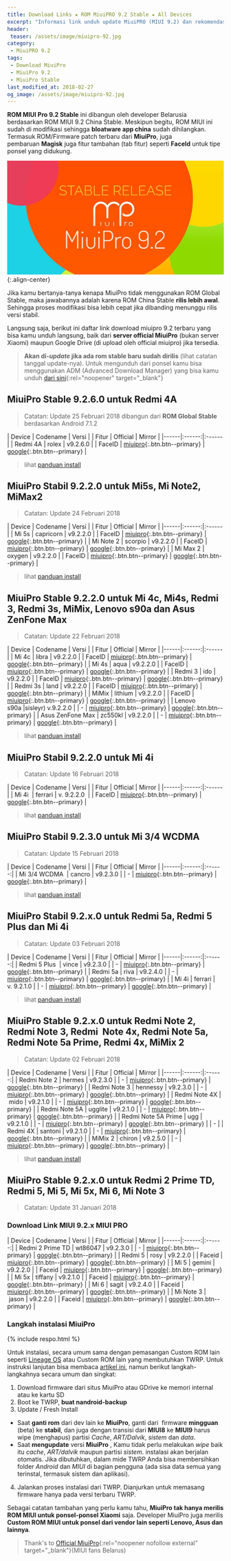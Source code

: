 ```yaml
---
title: Download Links ★ ROM MiuiPRO 9.2 Stable ★ All Devices
excerpt: "Informasi link unduh update MiuiPRO (MIUI 9.2) dan rekomendasi install Miui PRO"
header:
 teaser: /assets/image/miuipro-92.jpg
category:
 - MiuiPRO 9.2
tags:
 - Download MiuiPro
 - MiuiPro 9.2
 - MiuiPro Stable
last_modified_at: 2018-02-27
og_image: /assets/image/miuipro-92.jpg
---
```

**ROM MIUI Pro 9.2 Stable** ini dibangun oleh developer Belarusia berdasarkan ROM MIUI 9.2 China Stable. Meskipun begitu, ROM MIUI ini sudah di modifikasi sehingga **bloatware app china** sudah dihilangkan. Termasuk ROM/Firmware patch terbaru dari **MiuiPro**, juga pembaruan **Magisk** juga fitur tambahan (tab fitur) seperti **FaceId** untuk tipe ponsel yang didukung.

![MIUI PRO 9.2](/assets/image/miuipro-92.jpg){:.align-center}

Jika kamu bertanya-tanya kenapa MiuiPro tidak menggunakan ROM Global Stable, maka jawabannya adalah karena ROM China Stable **rilis lebih awal**. Sehingga proses modifikasi bisa lebih cepat jika dibanding menunggu rilis versi stabil.

Langsung saja, berikut ini daftar link download miuipro 9.2 terbaru yang bisa kamu unduh langsung, baik dari **server official MiuiPro** (bukan server Xiaomi) maupun Google Drive (di upload oleh official miuipro) jika tersedia.

> **Akan di-_update_ jika ada rom stable baru sudah dirilis** (lihat catatan tanggal update-nya).
> Untuk mengunduh dari ponsel kamu bisa menggunakan ADM (Advanced Download Manager) yang bisa kamu unduh [dari sini](/menghindari-file-korup-dengan-aplikasi-advanced-download-manager){:rel="noopener" target="_blank"}


## MiuiPro Stable 9.2.6.0 untuk Redmi 4A

> Catatan: Update 25 Februari 2018 dibangun dari **ROM Global Stable** berdasarkan Android 7.1.2

| Device | Codename | Versi |
| Fitur | Official | Mirror |
|------|:------:|:------|
| Redmi 4A | rolex | v9.2.6.0 |
| FaceID | [miuipro](/miuipro?device=xiaomi_mi4c&name=miuipro_v7.0_libra_v9.2.2.0_NXKCNEK.zip){:.btn.btn--primary} | [google](/dl/drive?id=1xAqznCklw5zPhj6x8iK1VVG1159u9jpJ){:.btn.btn--primary} |

> lihat [panduan install](#langkah-instalasi-miuipro)

## MiuiPro Stabil 9.2.2.0 untuk Mi5s, Mi Note2, MiMax2

> Catatan: Update 24 Februari 2018

| Device | Codename | Versi |
| Fitur | Official | Mirror |
|------|:------:|:------|
| Mi 5s | capricorn | v9.2.2.0 |
| FaceID | [miuipro](/miuipro?device=xiaomi_mi5s&name=miuipro_v7.0_capricorn_v9.2.2.0_NAGCNEK.zip){:.btn.btn--primary} | [google](/dl/drive?id=1hczMt2XTr6bNDAn_nhdS-fmXAdoxsuDB){:.btn.btn--primary} |
| Mi Note 2 | scorpio | v9.2.2.0 |
| FaceID | [miuipro](/miuipro?device=xiaomi_mi_note_2&name=miuipro_v7.0_scorpio_v9.2.2.0_NADCNEK.zip){:.btn.btn--primary} | [google](/dl/drive?id=1MAcK9iManwK09NAiYhL3Q07x0MTkfskO){:.btn.btn--primary} |
| Mi Max 2 | oxygen | v9.2.2.0 |
| FaceID | [miuipro](/miuipro?device=xiaomi_mi_max_2&name=miuipro_v7.1.1_oxygen_v9.2.2.0_NDDCNEK.zip){:.btn.btn--primary} | [google](/dl/drive?id=11-GqLQcjYBxXC5rWbrPen2InmoKfuVsU){:.btn.btn--primary} |

> lihat [panduan install](#langkah-instalasi-miuipro)

## MiuiPro Stable 9.2.2.0 untuk Mi 4c, Mi4s, Redmi 3, Redmi 3s, MiMix, Lenovo s90a dan Asus ZenFone Max

> Catatan: Update 22 Februari 2018

| Device | Codename | Versi |
| Fitur | Official | Mirror |
|------|:------:|:------|
| Mi 4c | libra | v9.2.2.0 |
| FaceID | [miuipro](/miuipro?device=xiaomi_mi4c&name=miuipro_v7.0_libra_v9.2.2.0_NXKCNEK.zip){:.btn.btn--primary} | [google](/dl/drive?id=1xAqznCklw5zPhj6x8iK1VVG1159u9jpJ){:.btn.btn--primary} |
| Mi 4s | aqua | v9.2.2.0 |
| FaceID | [miuipro](/miuipro?device=xiaomi_mi4s&name=miuipro_v7.0_aqua_v9.2.2.0_NAJCNEK.zip){:.btn.btn--primary} | [google](/dl/drive?id=1KYeyHRmjxPndNrnSa81pu1kSwRz-R3nq){:.btn.btn--primary} |
| Redmi 3 | ido | v9.2.2.0 |
| FaceID | [miuipro](/miuipro?device=xiaomi_redmi_3&name=miuipro_v5.1.1_ido_v9.2.2.0_LAICNEK.zip){:.btn.btn--primary} | [google](/dl/drive?id=1Hw6j9TH4552yjjhaTn676n7u-fLCPlUt){:.btn.btn--primary} |
| Redmi 3s | land | v9.2.2.0 |
| FaceID | [miuipro](/miuipro?device=xiaomi_redmi_3s&name=miuipro_v6.0.1_land_v9.2.2.0_MALCNEK.zip){:.btn.btn--primary} | [google](/dl/drive?id=1pVAeyfz1UA0pOloiJxs0EqF-VjCpaNUJ){:.btn.btn--primary} |
| MiMix | lithium | v9.2.2.0 |
| FaceID | [miuipro](/miuipro?device=xiaomi_mi_mix&name=miuipro_v7.0_lithium_v9.2.2.0_NAHCNEK.zip){:.btn.btn--primary} | [google](/dl/drive?id=1Lz4NgVwODZhk_TMFESGD2WZo0W6-JwQ-){:.btn.btn--primary} |
| Lenovo s90a |sisleyr) v.9.2.2.0 |
| - | [miuipro](/miuipro?device=lenovo_s90a&name=miuipro_v5.1.1_sisleyr_v9.2.2.0_LAICNEK.zip){:.btn.btn--primary} | [google](/dl/drive?id=1aU1DPBeDG_YSLu_kEMPLMSh-UhTN7BK1){:.btn.btn--primary} |
| Asus ZenFone Max | zc550kl | v9.2.2.0 |
| - | [miuipro](/miuipro?device=asus_zenfone_max&name=miuipro_v5.1.1_ZC550KL_v9.2.2.0_LAICNEK.zip){:.btn.btn--primary} | [google](/dl/drive?id=1OEjAZ4VTf4Z2o6c5-u0IItEnGNq3ovIY){:.btn.btn--primary} |

> lihat [panduan install](#langkah-instalasi-miuipro)

## MiuiPro Stabil 9.2.2.0 untuk Mi 4i

> Catatan: Update 16 Februari 2018

| Device | Codename | Versi |
| Fitur | Official | Mirror |
|------|:------:|:------|
| Mi 4i  | ferrari | v. 9.2.2.0  |
| FaceID | [miuipro](/miuipro?device=xiaomi_mi4i&name=miuipro_v5.0.2_ferrari_v9.2.2.0_LXIMIEK.zip){:.btn.btn--primary} | [google](/dl/drive?id=1X6qGZjGSJrRmOMsufy-l4qCmavibbwiL){:.btn.btn--primary} |

> lihat [panduan install](#langkah-instalasi-miuipro)

## MiuiPro Stabil 9.2.3.0 untuk Mi 3/4 WCDMA

> Catatan: Update 15 Februari 2018

| Device | Codename | Versi |
| Fitur | Official | Mirror |
|------|:------:|:------:|
| Mi 3/4 WCDMA  | cancro | v9.2.3.0 |
| - | [miuipro](/miuipro?device=xiaomi_mi3_mi4_wcdma&name=miuipro_v6.0.1_cancro_v9.2.3.0_MXDCNEK.zip){:.btn.btn--primary} | [google](/dl/drive?id=1g8HqD46YuA3Ae5Ls92x53iIiLtnACglS){:.btn.btn--primary} |

> lihat [panduan install](#langkah-instalasi-miuipro)

## MiuiPro Stabil 9.2.x.0 untuk Redmi 5a, Redmi 5 Plus dan Mi 4i

> Catatan: Update 03 Februari 2018

| Device | Codename | Versi |
| Fitur | Official | Mirror |
|------|:------:|:------:|
| Redmi 5 Plus  | vince | v9.2.3.0 |
| - | [miuipro](/miuipro?device=xiaomi_redmi_5_plus&name=miuipro_v7.1.2_vince_v9.2.3.0_NEGCNEK.zip){:.btn.btn--primary} | [google](/dl/drive?id=16pqe8jy1GEWPjkGYQdDcFDJE_on636qN){:.btn.btn--primary} |
| Redmi 5a | riva | v9.2.4.0 |
| - | [miuipro](/miuipro?device=xiaomi_redmi_5a&name=miuipro_v7.1.2_riva_v9.2.4.0_NCKCNEK.zip){:.btn.btn--primary} | [google](/dl/drive?id=1iCeOB-NRYQGFEIKPQLVP1pOUugAIZD7C){:.btn.btn--primary} |
| Mi 4i | ferrari | v. 9.2.1.0 |
| - | [miuipro](/miuipro?device=xiaomi_mi4i&name=miuipro_v5.0.2_ferrari_v9.2.1.0_LXIMIEK.zip){:.btn.btn--primary} | [google](/dl/drive?id=1ccVnfPygfZmde-d4bb1zlXpYA_DpQsa_){:.btn.btn--primary} |

> lihat [panduan install](#langkah-instalasi-miuipro)

## MiuiPro Stable 9.2.x.0 untuk Redmi Note 2, Redmi Note 3, Redmi  Note 4x, Redmi Note 5a, Redmi Note 5a Prime, Redmi 4x, MiMix 2

> Catatan: Update 02 Februari 2018

| Device | Codename | Versi |
| Fitur | Official | Mirror |
|------|:------:|:------:|
| Redmi Note 2 | hermes | v9.2.3.0 |
| - | [miuipro](/miuipro?device=xiaomi_redmi_note_2&name=miuipro_v5.0.2_hermes_v9.2.3.0_LHMCNEK.zip){:.btn.btn--primary} | [google](/dl/drive?id=1kXzbAsgt08ZgTI8Nu2z4j9WMuaw61yTo){:.btn.btn--primary} |
| Redmi Note 3 | hennessy | v9.2.3.0 |
| - | [miuipro](/miuipro?device=xiaomi_redmi_note_3&name=miuipro_v5.0.2_hennessy_v9.2.3.0_LHNCNEK.zip){:.btn.btn--primary} | [google](/dl/drive?id=1896t5-HHEDVwhv-2Ja9V5vogvF36PdqE){:.btn.btn--primary} |
| Redmi Note 4X | mido | v9.2.1.0 |
| - | [miuipro](/miuipro?device=xiaomi_redmi_note_4x_(3_32)&name=miuipro_v7.0_mido_v9.2.1.0_NCFCNEK.zip){:.btn.btn--primary} | [google](/dl/drive?id=1cW58qJDPrRH4NKrv1vHVop8mF2LSYoyz){:.btn.btn--primary} |
| Redmi Note 5A | ugglite | v9.2.1.0 |
| - | [miuipro](/miuipro?device=xiaomi_redmi_note_5a&name=miuipro_v7.1.2_ugglite_v9.2.1.0_NDFCNEK.zip){:.btn.btn--primary} | [google](/dl/1gNWIpdv5F-oRYk7XvqGIFzlIzeiR8DUj){:.btn.btn--primary} |
| Redmi Note 5A Prime | ugg | v9.2.1.0 |
| - | [miuipro](/miuipro?device=xiaomi_redmi_note_5a_prime&name=miuipro_v7.1.2_ugg_v9.2.1.0_NDKCNEK.zip){:.btn.btn--primary} | [google](/dl/drive?id=10tjxf4x4fGCWDn2tF-TC9ZAg-BhNTuHc){:.btn.btn--primary} |
| - |
| Redmi 4X | santoni | v9.2.1.0 |
| - | [miuipro](/miuipro?device=xiaomi_redmi_4x&name=miuipro_v7.1.2_santoni_v9.2.1.0_NAMCNEK.zip){:.btn.btn--primary} | [google](/dl/drive?id=1cCuVABNKY6sT0iePkKro_AMIcgxTs7Ou){:.btn.btn--primary} |
| MiMix 2 | chiron | v9.2.5.0 |
| - | [miuipro](/miuipro?device=xiaomi_mi_mix_2&name=miuipro_v7.1.1_chiron_v9.2.5.0_NDECNEK.zip){:.btn.btn--primary} | [google](/dl/drive?id=11GhOVcFsPVaFRlIBMRjkhdQS2Hm2kgJk){:.btn.btn--primary} |

> lihat [panduan install](#langkah-instalasi-miuipro)

## MiuiPro Stable 9.2.x.0 untuk Redmi 2 Prime TD, Redmi 5, Mi 5, Mi 5x, Mi 6, Mi Note 3

> Catatan: Update 31 Januari 2018

### Download Link MIUI 9.2.x MIUI PRO

| Device | Codename | Versi |
| Fitur | Official | Mirror |
|------|:------:|:------:|
| Redmi 2 Prime TD | wt86047 | v9.2.3.0 |
| - | [miuipro](/miuipro?device=xiaomi_redmi_2_pro_td&name=miuipro_v5.1.1_wt86047_v9.2.3.0_LHJCNEK.zip){:.btn.btn--primary} | [google](/dl/drive?id=1SKq_jnUIpnPflseL_-s-MUkdx5j4jNj1){:.btn.btn--primary} |
| Redmi 5 | rosy | v9.2.2.0 |
| Faceid | [miuipro](/miuipro?device=xiaomi_redmi_5&name=miuipro_v7.1.2_rosy_v9.2.2.0_NDACNEK.zip){:.btn.btn--primary} | [google](/dl/drive?id=1seLn6N3Y4vD3f-LTcRFBByCDMFwT1imp){:.btn.btn--primary} |
| Mi 5 | gemini | v9.2.2.0 |
| Faceid | [miuipro](/miuipro?device=xiaomi_mi5&name=miuipro_v7.0_gemini_v9.2.2.0_NAACNEK.zip){:.btn.btn--primary} | [google](/dl/drive?id=1shrQg0ljQbH3Wh8Jz4_gcORYAcy8D5Gl){:.btn.btn--primary} |
| Mi 5x | tiffany | v9.2.1.0 |
| Faceid | [miuipro](/miuipro?device=xiaomi_mi_5x&name=miuipro_v7.1.2_tiffany_v9.2.1.0_NDBCNEK.zip){:.btn.btn--primary} | [google](/dl/drive?id=1nXHFEzB-YM8KWyXQSZteuREs7tpPLn3r){:.btn.btn--primary} |
| Mi 6 | sagit | v9.2.4.0 |
| Faceid | [miuipro](/miuipro?device=xiaomi_mi6&name=miuipro_v7.1.1_sagit_v9.2.4.0_NCACNEK.zip){:.btn.btn--primary} | [google](/dl/drive?id=1SpLmdbaLAg5JyDMCPBJP9UiYYDspboYf){:.btn.btn--primary} |
| Mi Note 3 | jason | v9.2.2.0 |
| Faceid | [miuipro](/dl/miuipro?device=mi_note_3&name=miuipro_v7.1.1_jason_v9.2.2.0_NCHCNEK.zip){:.btn.btn--primary} | [google](/dl/drive?id=1YPJuKI0pILlDR3Q_7K0eimmbZ6eeepmc){:.btn.btn--primary} |

### Langkah instalasi MiuiPro

{% include respo.html %}

Untuk instalasi, secara umum sama dengan pemasangan Custom ROM lain seperti [Lineage OS](https://www.lineageosrom.net) atau Custom ROM lain yang membutuhkan TWRP. Untuk instruksi lanjutan bisa membaca [artikel ini](https://mi.knoacc.org/cara-panduan-pasang-rom-miui-pro-semua-xiaomi), namun berikut langkah-langkahnya secara umum dan singkat:

1. Download firmware dari situs MiuiPro atau GDrive ke memori internal atau ke kartu SD
2. Boot ke TWRP, **buat nandroid-backup**
3. Update / Fresh Install
 - Saat **ganti rom** dari dev lain ke **MiuiPro**, ganti dari  firmware **mingguan** (beta) ke **stabil**, dan juga dengan transisi dari **MIUI8** ke **MIUI9** harus wipe (menghapus) partisi _Cache_, _ART/Dalvik_, _sistem_ dan _data_. 
 - Saat **mengupdate** versi **MiuiPro** , Kamu tidak perlu melakukan _wipe_ baik itu _cache_, _ART/dalvik_ maupun partisi _sistem_. instalasi akan berjalan otomatis. Jika dibutuhkan, dalam mide TWRP Anda bisa membersihkan folder _Android_ dan _MIUI_ di bagian pengguna (ada sisa data semua yang terinstal, termasuk sistem dan aplikasi). 
4. Jalankan proses instalasi dari TWRP. Dianjurkan untuk memasang firmware hanya pada versi terbaru TWRP.

Sebagai catatan tambahan yang perlu kamu tahu, **MiuiPro tak hanya merilis ROM MIUI untuk ponsel-ponsel Xiaomi** saja. Developer MiuiPro juga merilis **Custom ROM MIUI untuk ponsel dari vendor lain seperti Lenovo, Asus dan lainnya**.

> Thank's to [Official MiuiPro](http://miuipro.by){:rel="noopener nofollow external" target="_blank"}(MIUI fans Belarus)

